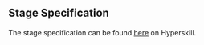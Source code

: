 ## Stage Specification

The stage specification can be found [here](https://hyperskill.org/projects/167/stages/866/implementt) on Hyperskill.